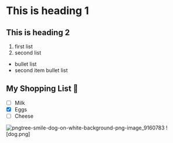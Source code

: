 # This is heading 1
## This is heading 2
1) first list
2) second list
+ bullet list
+ second item bullet list

## My Shopping List 🍎
- [ ] Milk
- [x] Eggs
- [ ] Cheese

![pngtree-smile-dog-on-white-background-png-image_9160783](https://github.com/ctrottier10/Knes381/assets/157738786/7fcff63f-ac9a-4670-9eec-258d61f1dc4f)
![dog.png]
